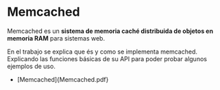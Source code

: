 # Memcached

Memcached es un **sistema de memoria caché distribuida de objetos en memoria RAM** para sistemas web.  

En el trabajo se explica que és y como se implementa memcached. 
Explicando las funciones básicas de su API para poder probar algunos ejemplos de uso.

- [Memcached]{Memcached.pdf}
